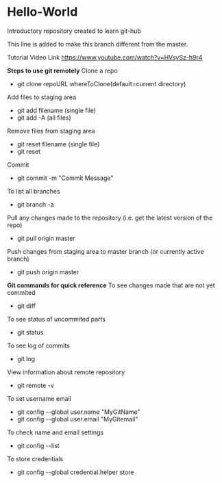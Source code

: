 # Hello-World
Introductory repository created to learn git-hub

This line is added to make this branch different from the master.

Tutorial Video Link https://www.youtube.com/watch?v=HVsySz-h9r4 

**Steps to use git remotely**
Clone a repo
  * git clone repoURL whereToClone(default=current directory)
  
 Add files to staging area
  * git add filename      (single file)
  * git add -A            (all files)
  
 Remove files from staging area
  *  git reset filename   (single file)
  *  git reset
 
 Commit
  *  git commit -m "Commit Message"
 
 To list all branches
  *  git branch -a
 
 Pull any changes made to the repository (i.e. get the latest version of the repo)
  *  git pull origin master
  
 Push changes from staging area to master branch (or currently active branch)
  *  git push origin master
  
**Git commands for quick reference**
To see changes made that are not yet commited
  * git diff
  
To see status of uncommited parts
  * git status

To see log of commits
  * git log

View information about remote repository
  * git remote -v
  
To set username email
 * git config --global user.name "MyGitName"
 * git config --global user.email "MyGitemail"
 
To check name and email settings
 * git config --list
 
To store credentials 
 * git config --global credential.helper store
